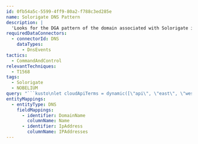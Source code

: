 ```yaml
---
id: 0fb54a5c-5599-4ff9-80a2-f788c3ed285e
name: Solorigate DNS Pattern
description: |
  'Looks for the DGA pattern of the domain associated with Solorigate in order to find other domains with the same activity pattern.'
requiredDataConnectors:
  - connectorId: DNS
    dataTypes:
      - DnsEvents
tactics:
  - CommandAndControl
relevantTechniques:
  - T1568
tags:
  - Solorigate
  - NOBELIUM
query: "```kusto\nlet cloudApiTerms = dynamic([\"api\", \"east\", \"west\"]);\nDnsEvents\n| where IPAddresses != \"\" and IPAddresses != \"127.0.0.1\"\n| where Name endswith \".com\" or Name endswith \".org\" or Name endswith \".net\"\n| extend domain_split = split(Name, \".\")\n| where tostring(domain_split[-5]) != \"\" and tostring(domain_split[-6]) == \"\"\n| extend sub_domain = tostring(domain_split[0])\n| where sub_domain !contains \"-\"\n| extend sub_directories = strcat(domain_split[-3], \" \", domain_split[-4])\n| where sub_directories has_any(cloudApiTerms)\n//Based on sample communications the subdomain is always between 20 and 30 bytes\n| where strlen(sub_domain) < 32 and strlen(sub_domain) > 20\n| extend domain = strcat(tostring(domain_split[-2]), \".\", tostring(domain_split[-1])) \n| extend subdomain_no = countof(sub_domain, @\"(\\d)\", \"regex\")\n| extend subdomain_ch = countof(sub_domain, @\"([a-z])\", \"regex\")\n| where subdomain_no > 1\n| extend percentage_numerical = toreal(subdomain_no) / toreal(strlen(sub_domain)) * 100\n| where percentage_numerical < 50 and percentage_numerical > 5\n| summarize count(), FirstSeen=min(TimeGenerated), LastSeen=max(TimeGenerated) by Name, IPAddresses\n| order by count_ asc\n| extend DNS_0_DomainName = Name\n| extend DNS_0_IpAddress = IPAddresses\n```"
entityMappings:
  - entityType: DNS
    fieldMappings:
      - identifier: DomainName
        columnName: Name
      - identifier: IpAddress
        columnName: IPAddresses
---
```


